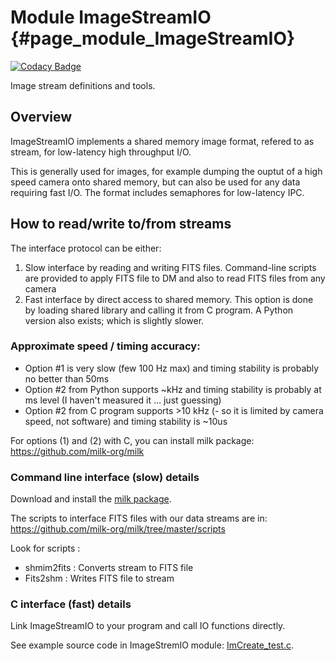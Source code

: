 # Module ImageStreamIO {#page_module_ImageStreamIO}

[![Codacy Badge](https://api.codacy.com/project/badge/Grade/876f2964890741538270e91524f8b361)](https://app.codacy.com/gh/milk-org/ImageStreamIO?utm_source=github.com&utm_medium=referral&utm_content=milk-org/ImageStreamIO&utm_campaign=Badge_Grade_Settings)

Image stream definitions and tools.

## Overview

ImageStreamIO implements a shared memory image format, refered to as stream, for low-latency high throughput I/O. 

This is generally used for images, for example dumping the ouptut of a high speed camera onto shared memory, but can also be used for any data requiring fast I/O. The format includes semaphores for low-latency IPC.

## How to read/write to/from streams

The interface protocol can be either:

1. Slow interface by reading and writing FITS files. Command-line scripts are provided to apply FITS file to DM and also to read FITS files from any camera
2. Fast interface by direct access to shared memory. This option is done by loading shared library and calling it from C program. A Python version also exists; which is slightly slower.


### Approximate speed / timing accuracy:

- Option #1 is very slow (few 100 Hz max) and timing stability is probably no better than 50ms
- Option #2 from Python supports ~kHz and timing stability is probably at ms level (I haven't measured it ... just guessing)
- Option #2 from C program supports >10 kHz (- so it is limited by camera speed, not software) and timing stability is ~10us

For options (1) and (2) with C, you can install milk package:
<https://github.com/milk-org/milk>


### Command line interface (slow) details 

Download and install the [milk package](https://github.com/milk-org/milk).

The scripts to interface FITS files with our data streams are in:
<https://github.com/milk-org/milk/tree/master/scripts>

Look for scripts :
- shmim2fits : Converts stream to FITS file
- Fits2shm : Writes FITS file to stream


### C interface (fast) details 

Link ImageStreamIO to your program and call IO functions directly.

See example source code in ImageStremIO module: [ImCreate_test.c](https://github.com/milk-org/ImageStreamIO/blob/master/ImCreate_test.c).
	
